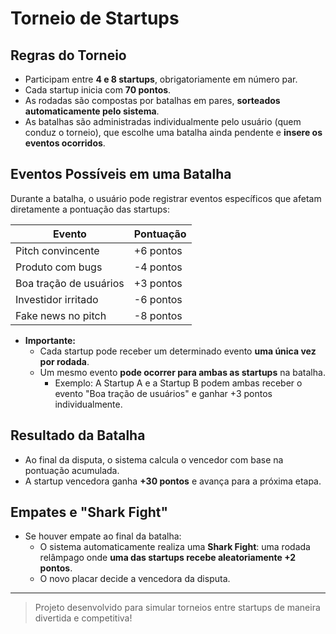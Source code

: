 # Torneio de Startups

## Regras do Torneio

- Participam entre **4 e 8 startups**, obrigatoriamente em número par.
- Cada startup inicia com **70 pontos**.
- As rodadas são compostas por batalhas em pares, **sorteados automaticamente pelo sistema**.
- As batalhas são administradas individualmente pelo usuário (quem conduz o torneio), que escolhe uma batalha ainda pendente e **insere os eventos ocorridos**.

## Eventos Possíveis em uma Batalha

Durante a batalha, o usuário pode registrar eventos específicos que afetam diretamente a pontuação das startups:

| Evento                  | Pontuação |
| ------------------------ | --------- |
| Pitch convincente        | +6 pontos |
| Produto com bugs         | -4 pontos |
| Boa tração de usuários   | +3 pontos |
| Investidor irritado      | -6 pontos |
| Fake news no pitch       | -8 pontos |

- **Importante:**  
  - Cada startup pode receber um determinado evento **uma única vez por rodada**.
  - Um mesmo evento **pode ocorrer para ambas as startups** na batalha.
    - Exemplo: A Startup A e a Startup B podem ambas receber o evento "Boa tração de usuários" e ganhar +3 pontos individualmente.

## Resultado da Batalha

- Ao final da disputa, o sistema calcula o vencedor com base na pontuação acumulada.
- A startup vencedora ganha **+30 pontos** e avança para a próxima etapa.

## Empates e "Shark Fight"

- Se houver empate ao final da batalha:
  - O sistema automaticamente realiza uma **Shark Fight**: uma rodada relâmpago onde **uma das startups recebe aleatoriamente +2 pontos**.
  - O novo placar decide a vencedora da disputa.

---

> Projeto desenvolvido para simular torneios entre startups de maneira divertida e competitiva!

